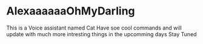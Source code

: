 # AlexaaaaaaOhMyDarling
This is a Voice assistant named Cat
Have soe cool commands and will update with much more intresting things in the upcomming days
Stay Tuned
